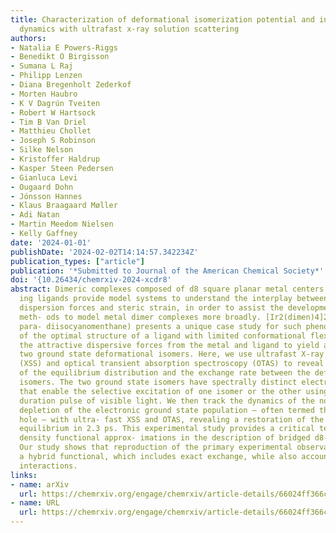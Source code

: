 ```yaml
---
title: Characterization of deformational isomerization potential and interconversion
  dynamics with ultrafast x-ray solution scattering
authors:
- Natalia E Powers-Riggs
- Benedikt O Birgisson
- Sumana L Raj
- Philipp Lenzen
- Diana Bregenholt Zederkof
- Morten Haubro
- K V Dagrún Tveiten
- Robert W Hartsock
- Tim B Van Driel
- Matthieu Chollet
- Joseph S Robinson
- Silke Nelson
- Kristoffer Haldrup
- Kasper Steen Pedersen
- Gianluca Levi
- Ougaard Dohn
- Jónsson Hannes
- Klaus Braagaard Møller
- Adi Natan
- Martin Meedom Nielsen
- Kelly Gaffney
date: '2024-01-01'
publishDate: '2024-02-02T14:14:57.342234Z'
publication_types: ["article"]
publication: '*Submitted to Journal of the American Chemical Society*'
doi: '{10.26434/chemrxiv-2024-xcdr8'
abstract: Dimeric complexes composed of d8 square planar metal centers and rigid bridg-
  ing ligands provide model systems to understand the interplay between attractive
  dispersion forces and steric strain, in order to assist the development reliable
  meth- ods to model metal dimer complexes more broadly. [Ir2(dimen)4]2+ (dimen =
  para- diisocyanomenthane) presents a unique case study for such phenomena, as distortions
  of the optimal structure of a ligand with limited conformational flexibility counteracts
  the attractive dispersive forces from the metal and ligand to yield a complex with
  two ground state deformational isomers. Here, we use ultrafast X-ray solution scattering
  (XSS) and optical transient absorption spectroscopy (OTAS) to reveal the nature
  of the equilibrium distribution and the exchange rate between the deformational
  isomers. The two ground state isomers have spectrally distinct electronic excitations
  that enable the selective excitation of one isomer or the other using a femtosecond
  duration pulse of visible light. We then track the dynamics of the non-equilibrium
  depletion of the electronic ground state population – often termed the ground state
  hole – with ultra- fast XSS and OTAS, revealing a restoration of the ground state
  equilibrium in 2.3 ps. This experimental study provides a critical test of various
  density functional approx- imations in the description of bridged d8-d8 metal complexes.
  Our study shows that reproduction of the primary experimental observations requires
  a hybrid functional, which includes exact exchange, while also accounting for dispersion
  interactions.
links:
- name: arXiv
  url: https://chemrxiv.org/engage/chemrxiv/article-details/66024ff366c1381729d24d15
- name: URL
  url: https://chemrxiv.org/engage/chemrxiv/article-details/66024ff366c1381729d24d15
---
```

